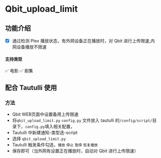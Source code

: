 # Qbit_upload_limit
## 功能介绍
- [x] 通过检测 Plex 播放状态，有外网设备正在播放时，对 Qbit 进行上传限速,内网设备播放不限速

#### 支持类型  
✅ 电影    ✅ 剧集

## 配合 Tautulli 使用
### 方法
- Qbit WEB页面中设置备用上传限速
- 将`qbit_upload_limit.py` `config.py` 文件放入 tautulli 的`/config/script/`目录下，`config.py`填入相关配置，
- Tautulli 中新建通知-类型选-script
- 选择 `qbit_upload_limit.py`
- Tautulli 触发条件勾选，`播放` `停止` `暂停` `恢复播放`
- 保存即可（当外网有设置正在播放时，自动对 Qbit 进行上传限速）
